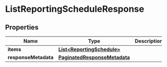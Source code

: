 

# ListReportingScheduleResponse


## Properties

| Name | Type | Description | Notes |
|------------ | ------------- | ------------- | -------------|
|**items** | [**List&lt;ReportingSchedule&gt;**](ReportingSchedule.md) |  |  [optional] |
|**responseMetadata** | [**PaginatedResponseMetadata**](PaginatedResponseMetadata.md) |  |  [optional] |



